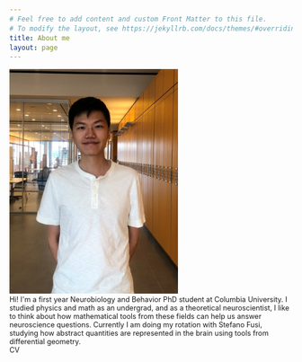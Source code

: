 ```yaml
---
# Feel free to add content and custom Front Matter to this file.
# To modify the layout, see https://jekyllrb.com/docs/themes/#overriding-theme-defaults
title: About me
layout: page
---
```

<!-- ![Myself](/assets/images/myself.jpg) -->
<div class="container">
  <div class="leftpane">
  	<img src="/assets/images/myself_3.jpg" alt="drawing" width="300"/>
  </div>
  <div class="rightpane" style="font-size: 90%">
  Hi! I'm a first year Neurobiology and Behavior PhD student at Columbia University. I studied physics and math as an undergrad, and as a theoretical neuroscientist, I like to think about how mathematical tools from these fields can help us answer neuroscience questions. Currently I am doing my rotation with Stefano Fusi, studying how abstract quantities are represented in the brain using tools from differential geometry.
  <br>
  <a href="/assets/pdf/CV_fa20_1.pdf" style="text-decoration: none">CV</a>
  </div>
</div>